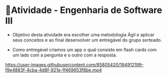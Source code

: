 # :notebook:Atividade - Engenharia de Software III

- Objetivo desta atividade era escolher uma metodologia Ágil e aplicar seus conceitos e ao final desenvolver um entregável do grupo sorteado.

- Como entregável criamos um app o qual consiste em flash cards com um lado com a pergunta e o outro com a resposta.

https://user-images.githubusercontent.com/85805420/194912199-f9e4883f-4cba-4d8f-921e-ff469653f8be.mp4



  

  

